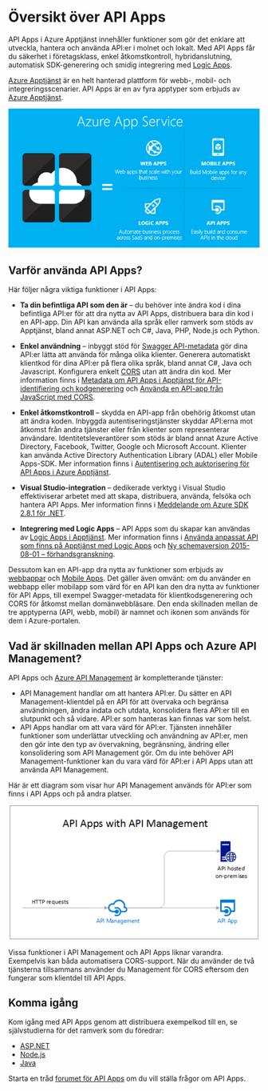 <properties 
    pageTitle="Introduktion till API Apps | Microsoft Azure" 
    description="Lär dig hur Azure Apptjänst hjälper dig att utveckla, hantera och använda RESTful-API:er." 
    services="app-service\api" 
    documentationCenter=".net" 
    authors="tdykstra" 
    manager="wpickett" 
    editor=""/>

<tags 
    ms.service="app-service-api" 
    ms.workload="web" 
    ms.tgt_pltfrm="na" 
    ms.devlang="na" 
    ms.topic="get-started-article" 
    ms.date="05/03/2016" 
    ms.author="tdykstra"/>

# Översikt över API Apps

API Apps i Azure Apptjänst innehåller funktioner som gör det enklare att utveckla, hantera och använda API:er i molnet och lokalt. Med API Apps får du säkerhet i företagsklass, enkel åtkomstkontroll, hybridanslutning, automatisk SDK-generering och smidig integrering med [Logic Apps](../app-service-logic/app-service-logic-what-are-logic-apps.md).

[Azure Apptjänst](../app-service/app-service-value-prop-what-is.md) är en helt hanterad plattform för webb-, mobil- och integreringsscenarier. API Apps är en av fyra apptyper som erbjuds av [Azure Apptjänst](../app-service/app-service-value-prop-what-is.md).

![Apptyper i Azure Apptjänst](./media/app-service-api-apps-why-best-platform/appservicesuite.png)

## Varför använda API Apps?

Här följer några viktiga funktioner i API Apps:

- **Ta din befintliga API som den är** – du behöver inte ändra kod i dina befintliga API:er för att dra nytta av API Apps, distribuera bara din kod i en API-app. Din API kan använda alla språk eller ramverk som stöds av Apptjänst, bland annat ASP.NET och C#, Java, PHP, Node.js och Python.

- **Enkel användning** – inbyggt stöd för [Swagger API-metadata](http://swagger.io/) gör dina API:er lätta att använda för många olika klienter.  Generera automatiskt klientkod för dina API:er på flera olika språk, bland annat C#, Java och Javascript. Konfigurera enkelt [CORS](app-service-api-cors-consume-javascript.md) utan att ändra din kod. Mer information finns i [Metadata om API Apps i Apptjänst för API-identifiering och kodgenerering](app-service-api-metadata.md) och [Använda en API-app från JavaScript med CORS](app-service-api-cors-consume-javascript.md). 

- **Enkel åtkomstkontroll** – skydda en API-app från obehörig åtkomst utan att ändra koden. Inbyggda autentiseringstjänster skyddar API:erna mot åtkomst från andra tjänster eller från klienter som representerar användare. Identitetsleverantörer som stöds är bland annat Azure Active Directory, Facebook, Twitter, Google och Microsoft Account. Klienter kan använda Active Directory Authentication Library (ADAL) eller Mobile Apps-SDK. Mer information finns i [Autentisering och auktorisering för API Apps i Azure Apptjänst](app-service-api-authentication.md).

- **Visual Studio-integration** – dedikerade verktyg i Visual Studio effektiviserar arbetet med att skapa, distribuera, använda, felsöka och hantera API Apps. Mer information finns i [Meddelande om Azure SDK 2.8.1 för .NET](/blog/announcing-azure-sdk-2-8-1-for-net/).

- **Integrering med Logic Apps** – API Apps som du skapar kan användas av [Logic Apps i Apptjänst](../app-service-logic/app-service-logic-what-are-logic-apps.md).  Mer information finns i [Använda anpassat API som finns på Apptjänst med Logic Apps](../app-service-logic/app-service-logic-custom-hosted-api.md) och [Ny schemaversion 2015-08-01 –  förhandsgranskning](../app-service-logic/app-service-logic-schema-2015-08-01.md).

Dessutom kan en API-app dra nytta av funktioner som erbjuds av [webbappar](../app-service-web/app-service-web-overview.md) och [Mobile Apps](../app-service-mobile/app-service-mobile-value-prop.md). Det gäller även omvänt: om du använder en webbapp eller mobilapp som värd för en API kan den dra nytta av funktioner för API Apps, till exempel Swagger-metadata för klientkodsgenerering och CORS för åtkomst mellan domänwebbläsare. Den enda skillnaden mellan de tre apptyperna (API, webb, mobil) är namnet och ikonen som används för dem i Azure-portalen.

## Vad är skillnaden mellan API Apps och Azure API Management?

API Apps och [Azure API Management](../api-management/api-management-key-concepts.md) är kompletterande tjänster:

* API Management handlar om att hantera API:er. Du sätter en API Management-klientdel på en API för att övervaka och begränsa användningen, ändra indata och utdata, konsolidera flera API:er till en slutpunkt och så vidare. API:er som hanteras kan finnas var som helst.
* API Apps handlar om att vara värd för API:er. Tjänsten innehåller funktioner som underlättar utveckling och användning av API:er, men den gör inte den typ av övervakning, begränsning, ändring eller konsolidering som API Management gör. Om du inte behöver API Management-funktioner kan du vara värd för API:er i API Apps utan att använda API Management.

Här är ett diagram som visar hur API Management används för API:er som finns i API Apps och på andra platser.

![Azure API Management och API Apps](./media/app-service-api-apps-why-best-platform/apia-apim.png)

Vissa funktioner i API Management och API Apps liknar varandra.  Exempelvis kan båda automatisera CORS-support. När du använder de två tjänsterna tillsammans använder du Management för CORS eftersom den fungerar som klientdel till API Apps. 

## Komma igång

Kom igång med API Apps genom att distribuera exempelkod till en, se självstudierna för det ramverk som du föredrar:

* [ASP.NET](app-service-api-dotnet-get-started.md) 
* [Node.js](app-service-api-nodejs-api-app.md) 
* [Java](app-service-api-java-api-app.md) 

Starta en tråd [forumet för API Apps](https://social.msdn.microsoft.com/Forums/en-US/home?forum=AzureAPIApps) om du vill ställa frågor om API Apps. 



<!--HONumber=Jun16_HO2-->


